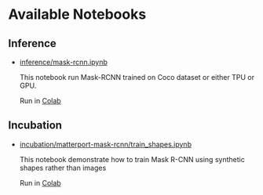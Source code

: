 # Available Notebooks

## Inference

* [inference/mask-rcnn.ipynb](inference/mask-rcnn.ipynb) 

  This notebook run Mask-RCNN trained on Coco dataset or either TPU or GPU. 

  Run in [Colab](https://colab.research.google.com/github/nhdchicken/nhd-colab/blob/master/notebooks/inference/mask-rcnn.ipynb)

## Incubation

* [incubation/matterport-mask-rcnn/train_shapes.ipynb](incubation/matterport-mask-rcnn/train_shapes.ipynb)

  This notebook demonstrate how to train Mask R-CNN using synthetic shapes rather 
  than images
  
  Run in [Colab](https://colab.research.google.com/github/nhdchicken/nhd-colab/blob/master/notebooks/incubation/matterport-mask-rcnn/train_shapes.ipynb) 